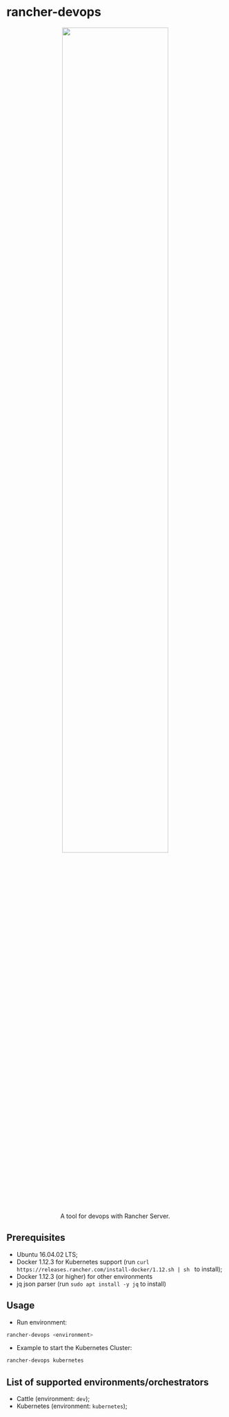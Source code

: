 # rancher-devops
<p align="center">
	<img width="70%" src="https://cdn.rawgit.com/cristiancmello/art/master/rancher-devops-banner.png"/>
</p>
<p align="center">A tool for devops with Rancher Server.</p>

## Prerequisites
* Ubuntu 16.04.02 LTS;
* Docker 1.12.3 for Kubernetes support (run `curl https://releases.rancher.com/install-docker/1.12.sh | sh
` to install);
* Docker 1.12.3 (or higher) for other environments
* jq json parser (run `sudo apt install -y jq` to install)

## Usage
* Run environment:
```bash
rancher-devops <environment>
```

* Example to start the Kubernetes Cluster:
```bash
rancher-devops kubernetes
```

## List of supported environments/orchestrators
* Cattle (environment: `dev`);
* Kubernetes (environment: `kubernetes`);
